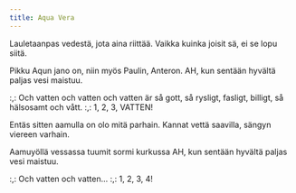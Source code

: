 ```yaml
---
title: Aqua Vera
---
```


Lauletaanpas vedestä,
jota aina riittää.
Vaikka kuinka joisit sä,
ei se lopu siitä.

Pikku Aqun jano on,
niin myös Paulin, Anteron.
AH, kun sentään hyvältä
paljas vesi maistuu.

:,: Och vatten och vatten
och vatten är så gott,
så rysligt, fasligt, billigt,
så hälsosamt och vått. :,:
1, 2, 3, VATTEN!

Entäs sitten aamulla
on olo mitä parhain.
Kannat vettä saavilla,
sängyn viereen varhain.

Aamuyöllä vessassa
tuumit sormi kurkussa
AH, kun sentään hyvältä
paljas vesi maistuu.

:,: Och vatten och vatten... :,:
1, 2, 3, 4!
